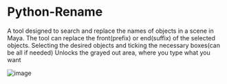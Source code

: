 # Python-Rename

A tool designed to search and replace the names of objects in a scene in Maya. The tool can replace the front(prefix) or end(suffix) of the selected objects. 
Selecting the desired objects and ticking the necessary boxes(can be all if needed)
Unlocks the grayed out area, where you type what you want



![image](https://user-images.githubusercontent.com/50089794/196387572-1806e4af-ab66-4283-8856-4c63c22daeb5.png)
